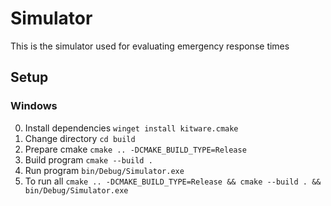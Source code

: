 # Simulator
This is the simulator used for evaluating emergency response times

## Setup
### Windows
0. Install dependencies `winget install kitware.cmake`
1. Change directory `cd build`
2. Prepare cmake `cmake .. -DCMAKE_BUILD_TYPE=Release`
3. Build program `cmake --build .`
4. Run program `bin/Debug/Simulator.exe`
5. To run all `cmake .. -DCMAKE_BUILD_TYPE=Release && cmake --build . && bin/Debug/Simulator.exe`
